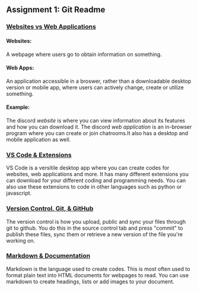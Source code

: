 ## Assignment 1: Git Readme

### <ins>Websites vs Web Applications</ins>

#### **Websites:**

A webpage where users go to obtain information on something.

#### **Web Apps:**

An application accessible in a broswer, rather than a downloadable desktop version or mobile app, where users can actively change, create or utilize something.

#### **Example:**

The discord _website_ is where you can view information about its features and how you can download it. The discord _web application_ is an in-browser program where you can create or join chatrooms.It also has a desktop and mobile application as well.

### <ins>VS Code & Extensions </ins>

VS Code is a versitile desktop app where you can create codes for websites, web applications and more. It has many different extensions you can download for your different coding and programming needs. You can also use these extensions to code in other languages such as python or javascript.

### <ins>Version Control, Git, & GitHub</ins>

The version control is how you upload, public and sync your files through git to github. You do this in the source control tab and press "commit" to publish these files, sync them or retrieve a new version of the file you're working on.

### <ins>Markdown & Documentation</ins>

Markdown is the language used to create codes. This is most often used to format plain text into HTML documents for webpages to read. You can use markdown to create headings, lists or add images to your document.